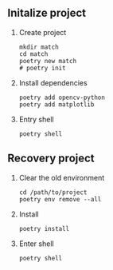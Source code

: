 ## Initalize project
1. Create project
   ```
   mkdir match
   cd match
   poetry new match
   # poetry init
   ```
2. Install dependencies
   ```
   poetry add opencv-python
   poetry add matplotlib
   ```
3. Entry shell
   ```
   poetry shell
   ```

## Recovery project
1. Clear the old environment
   ```
   cd /path/to/project
   poetry env remove --all
   ```
2. Install
   ```
   poetry install
   ```
3. Enter shell
   ```
   poetry shell
   ```
